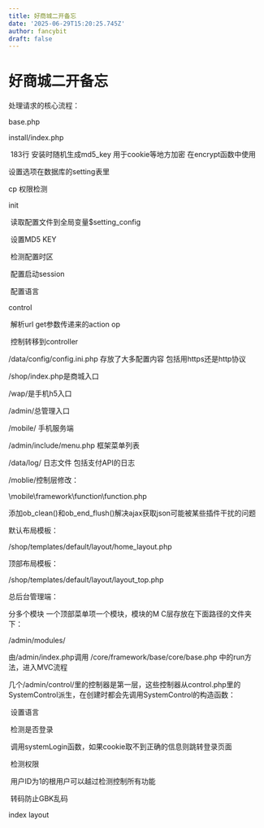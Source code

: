 ```yaml
---
title: 好商城二开备忘
date: '2025-06-29T15:20:25.745Z'
author: fancybit
draft: false
---
```

<div class="header"><h1 class="single-title animate__animated animate__pulse animate__faster">好商城二开备忘</h1></div>

<div class="content" id="content"><p>处理请求的核心流程：</p><p>base.php</p><!-- raw HTML omitted --><p>install/index.php</p><p>&nbsp;183行 安装时随机生成md5_key 用于cookie等地方加密 在encrypt函数中使用</p><p>设置选项在数据库的setting表里</p><p>cp 权限检测</p><p>init</p><p>&nbsp;读取配置文件到全局变量$setting_config</p><p>&nbsp;设置MD5 KEY</p><p>&nbsp;检测配置时区</p><p>&nbsp;配置启动session</p><p>&nbsp;配置语言</p><p>control&nbsp;</p><p>&nbsp;解析url get参数传递来的action op&nbsp;</p><p>&nbsp;控制转移到controller</p><p>/data/config/config.ini.php 存放了大多配置内容 包括用https还是http协议</p><p>/shop/index.php是商城入口</p><p>/wap/是手机h5入口</p><p>/admin/总管理入口</p><p>/mobile/ 手机服务端</p><p>/admin/include/menu.php 框架菜单列表</p><p>/data/log/ 日志文件 包括支付API的日志</p><p>/moblie/控制层修改：</p><p>\mobile\framework\function\function.php</p><!-- raw HTML omitted --><p>添加ob_clean()和ob_end_flush()解决ajax获取json可能被某些插件干扰的问题</p><p>默认布局模板：</p><p>/shop/templates/default/layout/home_layout.php</p><p>顶部布局模板：</p><p>/shop/templates/default/layout/layout_top.php</p><p>总后台管理端：</p><p>分多个模块 一个顶部菜单项一个模块，模块的M C层存放在下面路径的文件夹下：</p><p>/admin/modules/</p><p>由/admin/index.php调用 /core/framework/base/core/base.php 中的run方法，进入MVC流程</p><p>几个/admin/control/里的控制器是第一层，这些控制器从control.php里的SystemControl派生，在创建时都会先调用SystemControl的构造函数：</p><p>&nbsp;设置语言</p><p>&nbsp;检测是否登录</p><p>&nbsp;调用systemLogin函数，如果cookie取不到正确的信息则跳转登录页面</p><p>&nbsp;检测权限</p><p>&nbsp;用户ID为1的根用户可以越过检测控制所有功能</p><p>&nbsp;转码防止GBK乱码</p><p></p><p>index layout</p><!-- raw HTML omitted --></div>

